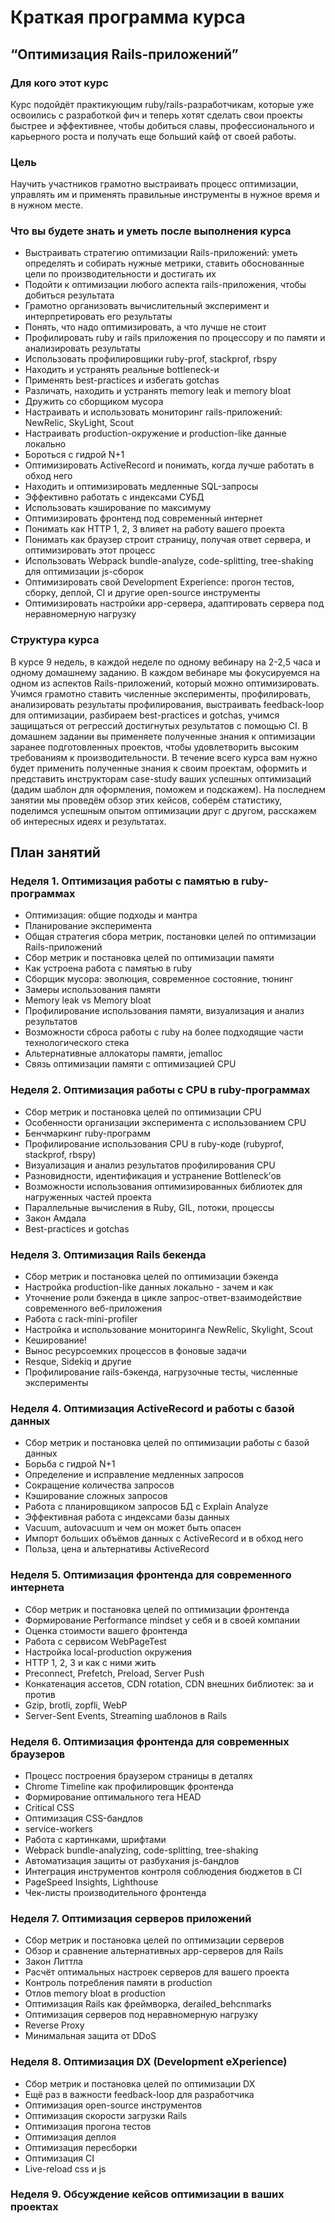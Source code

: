 # Краткая программа курса
## “Оптимизация Rails-приложений”

### Для кого этот курс
Курс подойдёт практикующим ruby/rails-разработчикам, которые уже освоились с разработкой фич и теперь хотят сделать свои проекты быстрее и эффективнее, чтобы добиться славы, профессионального и карьерного роста и получать еще больший кайф от своей работы.

### Цель
Научить участников грамотно выстраивать процесс оптимизации, управлять им и применять правильные инструменты в нужное время и в нужном месте.

### Что вы будете знать и уметь после выполнения курса
- Выстраивать стратегию оптимизации Rails-приложений: уметь определять и собирать нужные метрики, ставить обоснованные цели по производительности и достигать их
- Подойти к оптимизации любого аспекта rails-приложения, чтобы добиться результата
- Грамотно организовать вычислительный эксперимент и интерпретировать его результаты
- Понять, что надо оптимизировать, а что лучше не стоит
- Профилировать ruby и rails приложения по процессору и по памяти и анализировать результаты
- Использовать профилировщики ruby-prof, stackprof, rbspy
- Находить и устранять реальные bottleneck-и
- Применять best-practices и избегать gotchas
- Различать, находить и устранять memory leak и memory bloat
- Дружить со сборщиком мусора
- Настраивать и использовать мониторинг rails-приложений: NewRelic, SkyLight, Scout
- Настраивать production-окружение и production-like данные локально
- Бороться с гидрой N+1
- Оптимизировать ActiveRecord и понимать, когда лучше работать в обход него
- Находить и оптимизировать медленные SQL-запросы
- Эффективно работать с индексами СУБД
- Использовать кэширование по максимуму
- Оптимизировать фронтенд под современный интернет
- Понимать как HTTP 1, 2, 3 влияет на работу вашего проекта
- Понимать как браузер строит страницу, получая ответ сервера, и оптимизировать этот процесс
- Использовать Webpack bundle-analyze, code-splitting, tree-shaking для оптимизации js-сборок
- Оптимизировать свой Development Experience: прогон тестов, сборку, деплой, CI и другие open-source инструменты
- Оптимизировать настройки app-сервера, адаптировать сервера под неравномерную нагрузку

### Структура курса
В курсе 9 недель, в каждой неделе по одному вебинару на 2-2,5 часа и одному домашнему заданию.
В каждом вебинаре мы фокусируемся на одном из аспектов Rails-приложений, который можно оптимизировать. Учимся грамотно ставить численные эксперименты, профилировать, анализировать результаты профилирования, выстраивать feedback-loop для оптимизации, разбираем best-practices и gotchas, учимся защищаться от регрессий достигнутых результатов с помощью CI.
В домашнем задании вы применяете полученные знания к оптимизации заранее подготовленных проектов, чтобы удовлетворить высоким требованиям к производительности.
В течение всего курса вам нужно будет применить полученные знания к своим проектам, оформить и представить инструкторам case-study ваших успешных оптимизаций (дадим шаблон для оформления, поможем и подскажем).  На последнем занятии мы проведём обзор этих кейсов, соберём статистику, поделимся успешным опытом оптимизации друг с другом, расскажем об интересных идеях и результатах.

## План занятий
### Неделя 1. Оптимизация работы с памятью в ruby-программах
- Оптимизация: общие подходы и мантра
- Планирование эксперимента
- Общая стратегия сбора метрик, постановки целей по оптимизации Rails-приложений
- Сбор метрик и постановка целей по оптимизации памяти
- Как устроена работа с памятью в ruby
- Сборщик мусора: эволюция, современное состояние, тюнинг
- Замеры использования памяти
- Memory leak vs Memory bloat
- Профилирование использования памяти, визуализация и анализ результатов
- Возможности сброса работы с ruby на более подходящие части технологического стека
- Альтернативные аллокаторы памяти, jemalloc
- Связь оптимизации памяти c оптимизацией CPU

### Неделя 2. Оптимизация работы с CPU в ruby-программах
- Сбор метрик и постановка целей по оптимизации CPU
- Особенности организации эксперимента с использованием CPU
- Бенчмаркинг ruby-программ
- Профилирование использования CPU в ruby-коде (rubyprof, stackprof, rbspy)
- Визуализация и анализ результатов профилирования CPU
- Разновидности, идентификация и устранение Bottleneck’ов
- Возможности использования оптимизированных библиотек для нагруженных частей проекта
- Параллельные вычисления в Ruby, GIL, потоки, процессы
- Закон Амдала
- Best-practices и gotchas

### Неделя 3. Оптимизация Rails бекенда
- Сбор метрик и постановка целей по оптимизации бэкенда
- Настройка production-like данных локально - зачем и как
- Уточнение роли бэкенда в цикле запрос-ответ-взаимодействие современного веб-приложения
- Работа с rack-mini-profiler
- Настройка и использование мониторинга NewRelic, Skylight, Scout
- Кеширование!
- Вынос ресурсоемких процессов в фоновые задачи
- Resque, Sidekiq и другие
- Профилирование rails-бэкенда, нагрузочные тесты, численные эксперименты

### Неделя 4. Оптимизация ActiveRecord и работы с базой данных
- Сбор метрик и постановка целей по оптимизации работы с базой данных
- Борьба с гидрой N+1
- Определение и исправление медленных запросов
- Сокращение количества запросов
- Кэширование сложных запросов
- Работа с планировщиком запросов БД с Explain Analyze
- Эффективная работа с индексами базы данных
- Vacuum, autovacuum и чем он может быть опасен
- Импорт больших объёмов данных с ActiveRecord и в обход него
- Польза, цена и альтернативы ActiveRecord

### Неделя 5. Оптимизация фронтенда для современного интернета
- Сбор метрик и постановка целей по оптимизации фронтенда
- Формирование Performance mindset у себя и в своей компании
- Оценка стоимости вашего фронтенда
- Работа с сервисом WebPageTest
- Настройка local-production окружения
- HTTP 1, 2, 3 и как с ними жить
- Preconnect, Prefetch, Preload, Server Push
- Конкатенация ассетов, CDN rotation, CDN внешних библиотек: за и против
- Gzip, brotli, zopfli, WebP
- Server-Sent Events, Streaming шаблонов в Rails

### Неделя 6. Оптимизация фронтенда для современных браузеров
- Процесс построения браузером страницы в деталях
- Chrome Timeline как профилировщик фронтенда
- Формирование оптимального тега HEAD
- Critical CSS
- Оптимизация CSS-бандлов
- service-workers
- Работа с картинками, шрифтами
- Webpack bundle-analyzing, code-splitting, tree-shaking
- Автоматизация защиты от разбухания js-бандлов
- Интеграция инструментов контроля соблюдения бюджетов в CI
- PageSpeed Insights, Lighthouse
- Чек-листы производительного фронтенда

### Неделя 7. Оптимизация серверов приложений
- Сбор метрик и постановка целей по оптимизации серверов
- Обзор и сравнение альтернативных app-серверов для Rails
- Закон Литтла
- Расчёт оптимальных настроек серверов для вашего проекта
- Контроль потребления памяти в production
- Отлов memory bloat в production
- Оптимизация Rails как фреймворка, derailed_behcnmarks
- Оптимизация серверов под неравномерную нагрузку
- Reverse Proxy
- Минимальная защита от DDoS

### Неделя 8. Оптимизация DX (Development eXperience)
- Сбор метрик и постановка целей по оптимизации DX
- Ещё раз в важности feedback-loop для разработчика
- Оптимизация open-source инструментов
- Оптимизация скорости загрузки Rails
- Оптимизация прогона тестов
- Оптимизация деплоя
- Оптимизация пересборки
- Оптимизация CI
- Live-reload css и js

### Неделя 9. Обсуждение кейсов оптимизации в ваших проектах